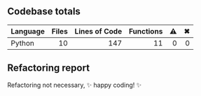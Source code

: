 ## Codebase totals
| **Language** | **Files** | **Lines of Code** | **Functions** | ⚠ | ✖ |
| --- | ---: | ---: | ---: | ---: | ---: |
| Python | 10 | 147 | 11 | 0 | 0 |


## Refactoring report
Refactoring not necessary, ✨ happy coding! ✨
